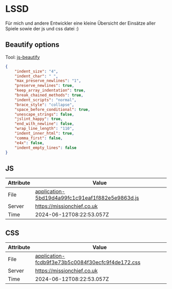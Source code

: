 # LSSD
Für mich und andere Entwickler eine kleine Übersicht der Einsätze aller Spiele sowie der js und css datei :)

<!-- automated -->
## Beautify options
Tool: [js-beautify](https://github.com/beautify-web/js-beautify)
```json
{
    "indent_size": "4",
    "indent_char": " ",
    "max_preserve_newlines": "1",
    "preserve_newlines": true,
    "keep_array_indentation": true,
    "break_chained_methods": true,
    "indent_scripts": "normal",
    "brace_style": "collapse",
    "space_before_conditional": true,
    "unescape_strings": false,
    "jslint_happy": true,
    "end_with_newline": false,
    "wrap_line_length": "110",
    "indent_inner_html": true,
    "comma_first": false,
    "e4x": false,
    "indent_empty_lines": false
}
```

## JS
| Attribute | Value |
| --------- | ----- |
| File      | [application-5bd19d4a99fc1c91eaf1f882e5e9863d.js](https://missionchief.co.uk/assets/application-5bd19d4a99fc1c91eaf1f882e5e9863d.js) |
| Server    | https://missionchief.co.uk |
| Time      | 2024-06-12T08:22:53.057Z |

## CSS
| Attribute | Value |
| --------- | ----- |
| File      | [application-fcdb9f3e73b5c0084f30ecfc9f4de172.css](https://missionchief.co.uk/assets/application-fcdb9f3e73b5c0084f30ecfc9f4de172.css) |
| Server    | https://missionchief.co.uk |
| Time      | 2024-06-12T08:22:53.057Z |
<!-- /automated -->
